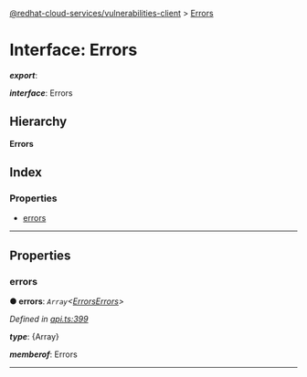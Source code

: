 [@redhat-cloud-services/vulnerabilities-client](../README.md) > [Errors](../interfaces/errors.md)

# Interface: Errors

*__export__*: 

*__interface__*: Errors

## Hierarchy

**Errors**

## Index

### Properties

* [errors](errors.md#errors-1)

---

## Properties

<a id="errors-1"></a>

###  errors

**● errors**: *`Array`<[ErrorsErrors](errorserrors.md)>*

*Defined in [api.ts:399](https://github.com/RedHatInsights/javascript-clients/blob/master/packages/vulnerabilities/git-api/api.ts#L399)*

*__type__*: {Array}

*__memberof__*: Errors

___


